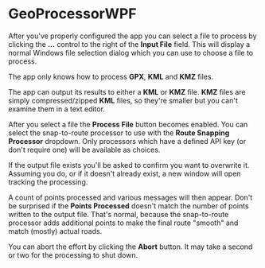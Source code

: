 # GeoProcessorWPF

After you've properly configured the app you can select a file to process by clicking the **...** control to the right of the **Input File** field. This will display a normal Windows file selection dialog which you can use to choose a file to process.

The app only knows how to process **GPX**, **KML** and **KMZ** files.

The app can output its results to either a **KML** or **KMZ** file. **KMZ** files are simply compressed/zipped **KML** files, so they're smaller but you can't examine them in a text editor.

After you select a file the **Process File** button becomes enabled. You can select the snap-to-route processor to use with the **Route Snapping Processor** dropdown. Only processors which have a defined API key (or don't require one) will be available as choices.

If the output file exists you'll be asked to confirm you want to overwrite it. Assuming you do, or if it doesn't already exist, a new window will open tracking the processing.

A count of points processed and various messages will then appear. Don't be surprised if the **Points Processed** doesn't match the number of points written to the output file. That's normal, because the snap-to-route processor adds additional points to make the final route "smooth" and match (mostly) actual roads.

You can abort the effort by clicking the **Abort** button. It may take a second or two for the processing to shut down.
